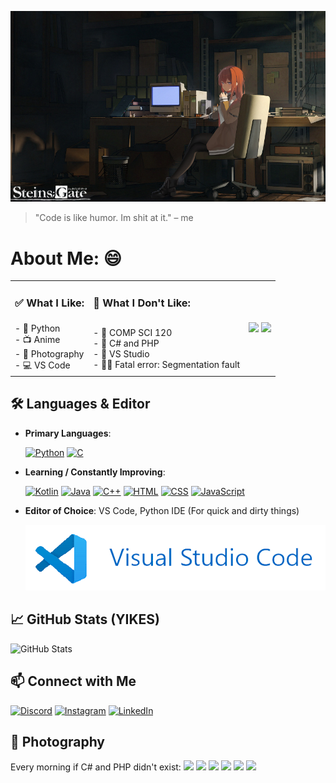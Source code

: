 ![KURISU🥰](kurisu.jpg)
> "Code is like humor. Im shit at it." – me
# About Me: 😄
<table>
  <tr>
    <td><h3>✅ What I Like: </h3></td>
    <td><h3>🚩 What I Don't Like: </h3></td>
    <td rowspan="2">
      <img src="https://media1.tenor.com/m/MArtmCi0hlMAAAAd/computer-science-c-code.gif" width="150">
      <img src="https://media1.tenor.com/m/TDJ0PSIAHREAAAAd/he-was-forced-to-use-php-php.gif" width="150">
    </td>
  </tr>
  <tr>
    <td>
      - 🐍 Python <br>
      - 📺 Anime <br>
      - 📸 Photography <br>
      - 💻 VS Code <br>
    </td>
    <td>
      - 🏫 COMP SCI 120 <br>
      - 🤢 C# and PHP <br>
      - 🤮 VS Studio <br>
      - 🧍‍♂️ Fatal error: Segmentation fault<br>
    </td> 
  </tr>
</table>


## 🛠️ Languages & Editor
- **Primary Languages**:
  
  [![Python](https://img.shields.io/badge/Python-3776AB?style=for-the-badge&logo=python&logoColor=white)](https://docs.python.org/3/) [![C](https://img.shields.io/badge/C-00599C?style=for-the-badge&logo=c&logoColor=white)](https://en.cppreference.com/w/c)
- **Learning / Constantly Improving**:

  [![Kotlin](https://img.shields.io/badge/Kotlin-7F52FF?style=for-the-badge&logo=kotlin&logoColor=white)](https://kotlinlang.org/) [![Java](https://img.shields.io/badge/Java-007396?style=for-the-badge&logo=coffeescript&logoColor=white)](https://docs.oracle.com/en/java/) [![C++](https://img.shields.io/badge/C%2B%2B-00599C?style=for-the-badge&logo=c%2B%2B&logoColor=white)](https://en.cppreference.com/w/cpp) [![HTML](https://img.shields.io/badge/HTML-E34F26?style=for-the-badge&logo=html5&logoColor=white)](https://developer.mozilla.org/en-US/docs/Web/HTML) [![CSS](https://img.shields.io/badge/CSS-1979F6?style=for-the-badge&logo=css3&logoColor=white)](https://developer.mozilla.org/en-US/docs/Web/CSS) [![JavaScript](https://img.shields.io/badge/JavaScript-F7AF1E?style=for-the-badge&logo=javascript&logoColor=white)](https://developer.mozilla.org/en-US/docs/Web/JavaScript)
- **Editor of Choice**: VS Code, Python IDE (For quick and dirty things)

  ![VSC](vsc.png)

## 📈 GitHub Stats (YIKES)
![GitHub Stats](https://github-readme-stats.vercel.app/api?username=NoobCrewDelux&show_icons=true&theme=radical)

## 📫 Connect with Me
[![Discord](https://img.shields.io/badge/Discord-Profile-blue?style=flat&logo=discord)](https://discordapp.com/users/530883376048242698) [![Instagram](https://img.shields.io/badge/Instagram-Profile-blue?style=flat&logo=instagram)](https://www.instagram.com/wilson._.joe/)  [![LinkedIn](https://img.shields.io/badge/LinkedIn-Profile-blue?style=flat&logo=pinboard)](https://www.linkedin.com/in/joseph-wilson-a665332a4/)  



## 📸 Photography
Every morning if C# and PHP didn't exist:
![](_MG_1398.JPG)
![](_MG_1465.JPG)
![](_MG_1469.JPG)
![](_MG_1169.JPG)
![](_MG_1176.JPG)
![](_MG_1183.JPG)

